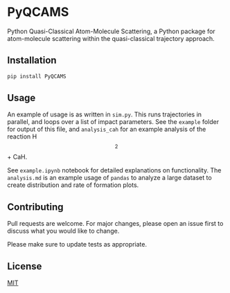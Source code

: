 # PyQCAMS
Python Quasi-Classical Atom-Molecule Scattering, a Python package for atom-molecule scattering within the quasi-classical trajectory approach. 

## Installation
```python
pip install PyQCAMS
``` 

## Usage
An example of usage is as written in `sim.py`. This runs trajectories in parallel, and loops over a list of impact parameters. See the `example` folder for output of this file, and `analysis_cah` for an example analysis of the reaction H$$_2$$ + CaH. 

See `example.ipynb` notebook for detailed explanations on functionality. The `analysis.md` is an example usage of `pandas` to analyze a large dataset to create distribution and rate of formation plots. 


## Contributing

Pull requests are welcome. For major changes, please open an issue first
to discuss what you would like to change.

Please make sure to update tests as appropriate.

## License

[MIT](https://choosealicense.com/licenses/mit/)

